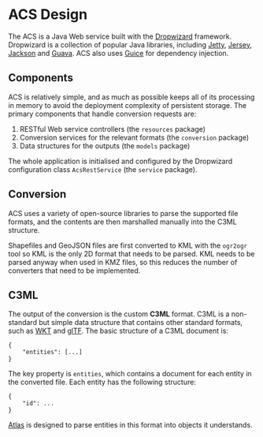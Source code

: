 # ACS Design

The ACS is a Java Web service built with the [Dropwizard][dw] framework. Dropwizard is a collection
of popular Java libraries, including [Jetty][jetty], [Jersey][jersey], [Jackson][jackson] and
[Guava][guava]. ACS also uses [Guice][guice] for dependency injection.

## Components

ACS is relatively simple, and as much as possible keeps all of its processing in memory to avoid the
deployment complexity of persistent storage. The primary components that handle conversion requests
are:

1. RESTful Web service controllers (the `resources` package)
2. Conversion services for the relevant formats (the `conversion` package)
3. Data structures for the outputs (the `models` package)

The whole application is initialised and configured by the Dropwizard configuration class
`AcsRestService` (the `service` package).

## Conversion

ACS uses a variety of open-source libraries to parse the supported file formats, and the contents
are then marshalled manually into the C3ML structure.

Shapefiles and GeoJSON files are first converted to KML with the `ogr2ogr` tool so KML is the only
2D format that needs to be parsed. KML needs to be parsed anyway when used in KMZ files, so this
reduces the number of converters that need to be implemented.

## C3ML

The output of the conversion is the custom **C3ML** format. C3ML is a non-standard but simple data
structure that contains other standard formats, such as [WKT][wkt] and [glTF][gltf]. The basic
structure of a C3ML document is:

    {
        "entities": [...]
    }

The key property is `entities`, which contains a document for each entity in the converted file.
Each entity has the following structure:

    {
        "id": ...
    }

[Atlas][atlas] is designed to parse entities in this format into objects it understands.


[dw]: http://dropwizard.io/
[jetty]: http://www.eclipse.org/jetty/
[jersey]: https://jersey.java.net/
[jackson]: http://wiki.fasterxml.com/JacksonHome
[guava]: https://github.com/google/guava
[guice]: https://github.com/google/guice

[wkt]: TODO
[gltf]: TODO
[atlas]: http://atlasjs.org/